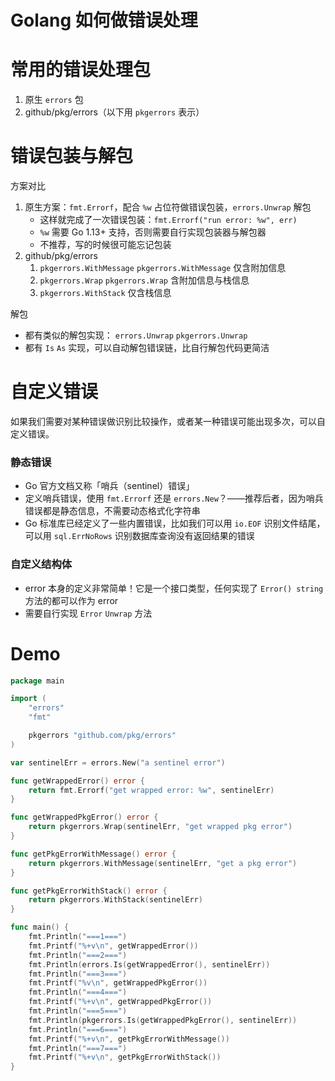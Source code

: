# Golang 如何做错误处理

# 常用的错误处理包

1. 原生 `errors` 包
2. github/pkg/errors（以下用 `pkgerrors` 表示）

# 错误包装与解包

方案对比

1. 原生方案：`fmt.Errorf`，配合 `%w` 占位符做错误包装，`errors.Unwrap` 解包
    - 这样就完成了一次错误包装：`fmt.Errorf("run error: %w", err)`
    - `%w` 需要 Go 1.13+ 支持，否则需要自行实现包装器与解包器
    - 不推荐，写的时候很可能忘记包装
2. github/pkg/errors
    1. `pkgerrors.WithMessage` `pkgerrors.WithMessage` 仅含附加信息
    2. `pkgerrors.Wrap` `pkgerrors.Wrap` 含附加信息与栈信息
    3. `pkgerrors.WithStack` 仅含栈信息

解包

- 都有类似的解包实现： `errors.Unwrap` `pkgerrors.Unwrap`
- 都有 `Is` `As` 实现，可以自动解包错误链，比自行解包代码更简洁

# 自定义错误

如果我们需要对某种错误做识别比较操作，或者某一种错误可能出现多次，可以自定义错误。

### 静态错误

- Go 官方文档又称「哨兵（sentinel）错误」
- 定义哨兵错误，使用 `fmt.Errorf` 还是 `errors.New`？——推荐后者，因为哨兵错误都是静态信息，不需要动态格式化字符串
- Go 标准库已经定义了一些内置错误，比如我们可以用 `io.EOF` 识别文件结尾，可以用 `sql.ErrNoRows` 识别数据库查询没有返回结果的错误

### 自定义结构体

- error 本身的定义非常简单！它是一个接口类型，任何实现了 `Error() string` 方法的都可以作为 error
- 需要自行实现 `Error` `Unwrap` 方法

# Demo

```go
package main

import (
	"errors"
	"fmt"

	pkgerrors "github.com/pkg/errors"
)

var sentinelErr = errors.New("a sentinel error")

func getWrappedError() error {
	return fmt.Errorf("get wrapped error: %w", sentinelErr)
}

func getWrappedPkgError() error {
	return pkgerrors.Wrap(sentinelErr, "get wrapped pkg error")
}

func getPkgErrorWithMessage() error {
	return pkgerrors.WithMessage(sentinelErr, "get a pkg error")
}

func getPkgErrorWithStack() error {
	return pkgerrors.WithStack(sentinelErr)
}

func main() {
	fmt.Println("===1===")
	fmt.Printf("%+v\n", getWrappedError())
	fmt.Println("===2===")
	fmt.Println(errors.Is(getWrappedError(), sentinelErr))
	fmt.Println("===3===")
	fmt.Printf("%v\n", getWrappedPkgError())
	fmt.Println("===4===")
	fmt.Printf("%+v\n", getWrappedPkgError())
	fmt.Println("===5===")
	fmt.Println(pkgerrors.Is(getWrappedPkgError(), sentinelErr))
	fmt.Println("===6===")
	fmt.Printf("%+v\n", getPkgErrorWithMessage())
	fmt.Println("===7===")
	fmt.Printf("%+v\n", getPkgErrorWithStack())
}
```